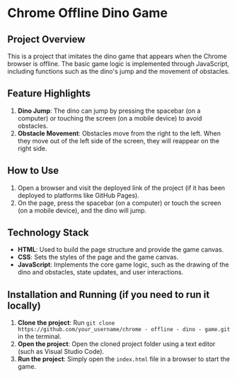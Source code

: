 # Chrome Offline Dino Game

## Project Overview
This is a project that imitates the dino game that appears when the Chrome browser is offline. The basic game logic is implemented through JavaScript, including functions such as the dino's jump and the movement of obstacles.

## Feature Highlights
1. **Dino Jump**: The dino can jump by pressing the spacebar (on a computer) or touching the screen (on a mobile device) to avoid obstacles.
2. **Obstacle Movement**: Obstacles move from the right to the left. When they move out of the left side of the screen, they will reappear on the right side.

## How to Use
1. Open a browser and visit the deployed link of the project (if it has been deployed to platforms like GitHub Pages).
2. On the page, press the spacebar (on a computer) or touch the screen (on a mobile device), and the dino will jump.

## Technology Stack
- **HTML**: Used to build the page structure and provide the game canvas.
- **CSS**: Sets the styles of the page and the game canvas.
- **JavaScript**: Implements the core game logic, such as the drawing of the dino and obstacles, state updates, and user interactions.

## Installation and Running (if you need to run it locally)
1. **Clone the project**: Run `git clone https://github.com/your_username/chrome - offline - dino - game.git` in the terminal.
2. **Open the project**: Open the cloned project folder using a text editor (such as Visual Studio Code).
3. **Run the project**: Simply open the `index.html` file in a browser to start the game.

